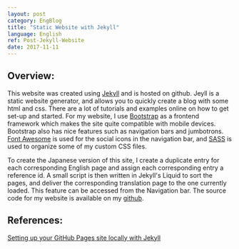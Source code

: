 ```yaml
---
layout: post
category: EngBlog
title: "Static Website with Jekyll"
language: English
ref: Post-Jekyll-Website
date: 2017-11-11
---
```


## Overview:

This website was created using [Jekyll](https://jekyllrb.com/) and is hosted on github. Jeyll is a static website generator, and allows you to quickly create a blog with some html and css. There are a lot of tutorials and examples online on how to get set-up and started. For my website, I use [Bootstrap](https://getbootstrap.com/) as a frontend framework which makes the site quite compatible with mobile devices. Bootstrap also has nice features such as navigation bars and jumbotrons. [Font Awesome](https://fontawesome.com/icons?d=gallery) is used for the social icons in the navigation bar, and [SASS](http://sass-lang.com/) is used to organize some of my custom CSS files.

To create the Japanese version of this site, I create a duplicate entry for each corresponding English page and assign each corresponding entry a reference id. A small script is then written in Jekyll's Liquid to sort the pages, and deliver the corresponding translation page to the one currently loaded.  This feature can be accessed from the Navigation bar.  The source code for my website is available on my [github](https://github.com/JLSeto/JLSeto.github.io).

## References:

[Setting up your GitHub Pages site locally with Jekyll](https://help.github.com/articles/setting-up-your-github-pages-site-locally-with-jekyll/) <br>
